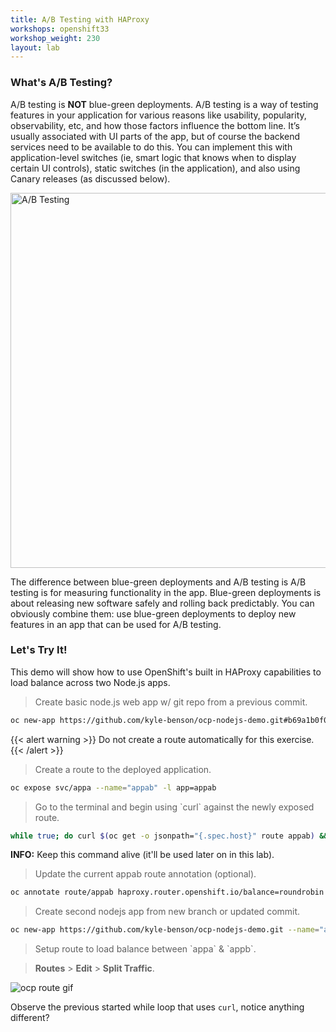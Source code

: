 ```yaml
---
title: A/B Testing with HAProxy
workshops: openshift33
workshop_weight: 230
layout: lab
---
```


### What's A/B Testing?
A/B testing is **NOT** blue-green deployments. A/B testing is a way of testing features in your application for various reasons like usability, popularity, observability, etc, and how those factors influence the bottom line. It’s usually associated with UI parts of the app, but of course the backend services need to be available to do this. You can implement this with application-level switches (ie, smart logic that knows when to display certain UI controls), static switches (in the application), and also using Canary releases (as discussed below).

<img title="A/B Testing" src="../images/ab-testing.png" width="600"/><br/>

The difference between blue-green deployments and A/B testing is A/B testing is for measuring functionality in the app. Blue-green deployments is about releasing new software safely and rolling back predictably. You can obviously combine them: use blue-green deployments to deploy new features in an app that can be used for A/B testing.


### Let's Try It!
This demo will show how to use OpenShift's built in HAProxy capabilities to load balance across two Node.js apps.

<blockquote>Create basic node.js web app w/ git repo from a previous commit.</blockquote>

```bash
oc new-app https://github.com/kyle-benson/ocp-nodejs-demo.git#b69a1b0f0c3195baa0dbd2ff600f8bebc38c7ade --name='appa'
```

<!-- :warning: Do not create a route automatically for this exercise. -->
{{< alert warning >}} Do not create a route automatically for this exercise. {{< /alert >}}

<blockquote>Create a route to the deployed application.</blockquote>

```bash
oc expose svc/appa --name="appab" -l app=appab
```

<blockquote>Go to the terminal and begin using `curl` against the newly exposed route.</blockquote>

```bash
while true; do curl $(oc get -o jsonpath="{.spec.host}" route appab) && echo && sleep 5; done
```

<!-- :information_source: Keep this command alive (it'll be used later on in this lab). -->
**INFO:** Keep this command alive (it'll be used later on in this lab).

<blockquote>Update the current appab route annotation (optional).</blockquote>

```bash
oc annotate route/appab haproxy.router.openshift.io/balance=roundrobin
```

<blockquote>Create second nodejs app from new branch or updated commit.</blockquote>

```bash
oc new-app https://github.com/kyle-benson/ocp-nodejs-demo.git --name="appb"
```

<blockquote>Setup route to load balance between `appa` & `appb`.</blockquote>

> **Routes** > **Edit** > **Split Traffic**.

  ![ocp route gif](../images/ocp_AB_routes.gif "Enabling an AB route in the UI")

Observe the previous started while loop that uses `curl`, notice anything different?
